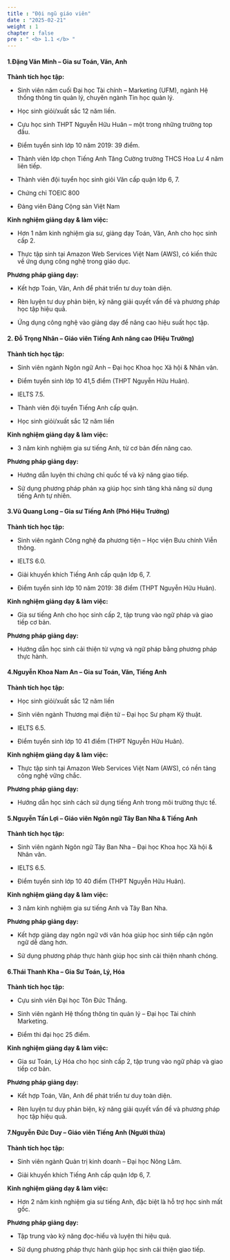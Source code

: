 ```yaml
---
title : "Đội ngũ giáo viên"
date : "2025-02-21"
weight : 1
chapter : false
pre : " <b> 1.1 </b> "
---
```

#### **1.Đặng Văn Minh** – Gia sư Toán, Văn, Anh 

**Thành tích học tập:**

+ Sinh viên năm cuối Đại học Tài chính – Marketing (UFM), ngành Hệ thống thông tin quản lý, chuyên ngành Tin học quản lý.

+ Học sinh giỏi/xuất sắc 12 năm liền.

+ Cựu học sinh THPT Nguyễn Hữu Huân – một trong những trường top đầu.

+ Điểm tuyển sinh lớp 10 năm 2019: 39 điểm.

+ Thành viên lớp chọn Tiếng Anh Tăng Cường trường THCS Hoa Lư 4 năm liên tiếp.

+ Thành viên đội tuyển học sinh giỏi Văn cấp quận lớp 6, 7.

+ Chứng chỉ TOEIC 800

+ Đảng viên Đảng Cộng sản Việt Nam

**Kinh nghiệm giảng dạy & làm việc:**

+ Hơn 1 năm kinh nghiệm gia sư, giảng dạy Toán, Văn, Anh cho học sinh cấp 2.

+ Thực tập sinh tại Amazon Web Services Việt Nam (AWS), có kiến thức về ứng dụng công nghệ trong giáo dục.

**Phương pháp giảng dạy:**

+ Kết hợp Toán, Văn, Anh để phát triển tư duy toàn diện.

+ Rèn luyện tư duy phản biện, kỹ năng giải quyết vấn đề và phương pháp học tập hiệu quả.

+ Ứng dụng công nghệ vào giảng dạy để nâng cao hiệu suất học tập.

#### **2. Đỗ Trọng Nhân** – Giáo viên Tiếng Anh nâng cao (Hiệu Trưởng)

**Thành tích học tập:**

+ Sinh viên ngành Ngôn ngữ Anh – Đại học Khoa học Xã hội & Nhân văn.

+ Điểm tuyển sinh lớp 10 41,5 điểm (THPT Nguyễn Hữu Huân).

+ IELTS 7.5.

+ Thành viên đội tuyển Tiếng Anh cấp quận.

+ Học sinh giỏi/xuất sắc 12 năm liền

**Kinh nghiệm giảng dạy & làm việc:**

+ 3 năm kinh nghiệm gia sư tiếng Anh, từ cơ bản đến nâng cao.

**Phương pháp giảng dạy:**

+ Hướng dẫn luyện thi chứng chỉ quốc tế và kỹ năng giao tiếp.

+ Sử dụng phương pháp phản xạ giúp học sinh tăng khả năng sử dụng tiếng Anh tự nhiên.

#### **3.Vũ Quang Long** – Gia sư Tiếng Anh (Phó Hiệu Trưởng)

**Thành tích học tập:**

+ Sinh viên ngành Công nghệ đa phương tiện – Học viện Bưu chính Viễn thông.

+ IELTS 6.0.

+ Giải khuyến khích Tiếng Anh cấp quận lớp 6, 7.

+ Điểm tuyển sinh lớp 10 năm 2019: 38 điểm (THPT Nguyễn Hữu Huân).

**Kinh nghiệm giảng dạy & làm việc:**

+ Gia sư tiếng Anh cho học sinh cấp 2, tập trung vào ngữ pháp và giao tiếp cơ bản.

**Phương pháp giảng dạy:**

+ Hướng dẫn học sinh cải thiện từ vựng và ngữ pháp bằng phương pháp thực hành.

#### **4.Nguyễn Khoa Nam An** – Gia sư Toán, Văn, Tiếng Anh

**Thành tích học tập:**

+ Học sinh giỏi/xuất sắc 12 năm liền

+ Sinh viên ngành Thương mại điện tử – Đại học Sư phạm Kỹ thuật.

+ IELTS 6.5.

+ Điểm tuyển sinh lớp 10 41 điểm (THPT Nguyễn Hữu Huân).

**Kinh nghiệm giảng dạy & làm việc:**

+ Thực tập sinh tại Amazon Web Services Việt Nam (AWS), có nền tảng công nghệ vững chắc.

**Phương pháp giảng dạy:**

+ Hướng dẫn học sinh cách sử dụng tiếng Anh trong môi trường thực tế.

#### **5.Nguyễn Tấn Lợi** – Giáo viên Ngôn ngữ Tây Ban Nha & Tiếng Anh
**Thành tích học tập:**

+ Sinh viên ngành Ngôn ngữ Tây Ban Nha – Đại học Khoa học Xã hội & Nhân văn.

+ IELTS 6.5.

+ Điểm tuyển sinh lớp 10 40 điểm (THPT Nguyễn Hữu Huân).

**Kinh nghiệm giảng dạy & làm việc:**

+ 3 năm kinh nghiệm gia sư tiếng Anh và Tây Ban Nha.

**Phương pháp giảng dạy:**

+ Kết hợp giảng dạy ngôn ngữ với văn hóa giúp học sinh tiếp cận ngôn ngữ dễ dàng hơn.

+ Sử dụng phương pháp thực hành giúp học sinh cải thiện nhanh chóng.

#### **6.Thái Thanh Kha** – Gia Sư Toán, Lý, Hóa

**Thành tích học tập:** 

+ Cựu sinh viên Đại học Tôn Đức Thắng.

+ Sinh viên ngành Hệ thống thông tin quản lý – Đại học Tài chính Marketing.

+ Điểm thi đại học 25 điểm.

**Kinh nghiệm giảng dạy & làm việc:**

+ Gia sư Toán, Lý Hóa cho học sinh cấp 2, tập trung vào ngữ pháp và giao tiếp cơ bản.

**Phương pháp giảng dạy:**

+ Kết hợp Toán, Văn, Anh để phát triển tư duy toàn diện.

+ Rèn luyện tư duy phản biện, kỹ năng giải quyết vấn đề và phương pháp học tập hiệu quả.

#### **7.Nguyễn Đức Duy** – Giáo viên Tiếng Anh (Người thừa)
**Thành tích học tập:**
+ Sinh viên ngành Quản trị kinh doanh – Đại học Nông Lâm.

+ Giải khuyến khích Tiếng Anh cấp quận lớp 6, 7.

**Kinh nghiệm giảng dạy & làm việc:**

+ Hơn 2 năm kinh nghiệm gia sư tiếng Anh, đặc biệt là hỗ trợ học sinh mất gốc.

**Phương pháp giảng dạy:**

+ Tập trung vào kỹ năng đọc-hiểu và luyện thi hiệu quả.

+ Sử dụng phương pháp thực hành giúp học sinh cải thiện giao tiếp.
